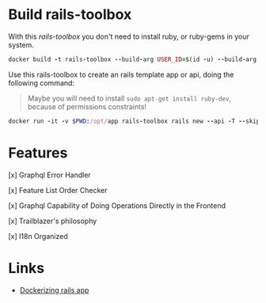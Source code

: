 # Build rails-toolbox

With this _rails-toolbox_ you don't need to install ruby, or ruby-gems in your system.

```ruby
docker build -t rails-toolbox --build-arg USER_ID=$(id -u) --build-arg GROUP_ID=$(id -g) -f Dockerfile.rails .
```

Use this rails-toolbox to create an rails template app or api, doing the following command:

> Maybe you will need to install `sudo apt-get install ruby-dev`, because of permissions constraints!

```ruby
docker run -it -v $PWD:/opt/app rails-toolbox rails new --api -T --skip-bundle ./
```

# Features

[x] Graphql Error Handler

[x] Feature List Order Checker

[x] Graphql Capability of Doing Operations Directly in the Frontend

[x] Trailblazer's philosophy

[x] I18n Organized

# Links

- [Dockerizing rails app](https://semaphoreci.com/community/tutorials/dockerizing-a-ruby-on-rails-application)
